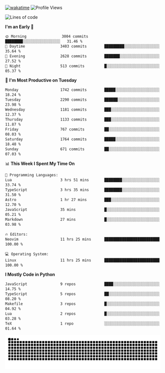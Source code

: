 [![wakatime](https://wakatime.com/badge/user/b920b284-3cde-4cd4-b72e-f7f22d050b16.svg)](https://wakatime.com/@b920b284-3cde-4cd4-b72e-f7f22d050b16)
![Profile Views](http://img.shields.io/badge/Profile%20Views-4586-blue)
<!--START_SECTION:waka-->
![Lines of code](https://img.shields.io/badge/From%20Hello%20World%20I%27ve%20Written-6.4%20million%20lines%20of%20code-blue)

**I'm an Early 🐤** 

```text
🌞 Morning                3004 commits        ████████░░░░░░░░░░░░░░░░░   31.46 % 
🌆 Daytime                3403 commits        █████████░░░░░░░░░░░░░░░░   35.64 % 
🌃 Evening                2628 commits        ███████░░░░░░░░░░░░░░░░░░   27.52 % 
🌙 Night                  513 commits         █░░░░░░░░░░░░░░░░░░░░░░░░   05.37 % 
```
📅 **I'm Most Productive on Tuesday** 

```text
Monday                   1742 commits        █████░░░░░░░░░░░░░░░░░░░░   18.24 % 
Tuesday                  2290 commits        ██████░░░░░░░░░░░░░░░░░░░   23.98 % 
Wednesday                1181 commits        ███░░░░░░░░░░░░░░░░░░░░░░   12.37 % 
Thursday                 1133 commits        ███░░░░░░░░░░░░░░░░░░░░░░   11.87 % 
Friday                   767 commits         ██░░░░░░░░░░░░░░░░░░░░░░░   08.03 % 
Saturday                 1764 commits        █████░░░░░░░░░░░░░░░░░░░░   18.48 % 
Sunday                   671 commits         ██░░░░░░░░░░░░░░░░░░░░░░░   07.03 % 
```


📊 **This Week I Spent My Time On** 

```text
💬 Programming Languages: 
Lua                      3 hrs 51 mins       ████████░░░░░░░░░░░░░░░░░   33.74 % 
TypeScript               3 hrs 35 mins       ████████░░░░░░░░░░░░░░░░░   31.50 % 
Astro                    1 hr 27 mins        ███░░░░░░░░░░░░░░░░░░░░░░   12.70 % 
JavaScript               35 mins             █░░░░░░░░░░░░░░░░░░░░░░░░   05.21 % 
Markdown                 27 mins             █░░░░░░░░░░░░░░░░░░░░░░░░   03.98 % 

🔥 Editors: 
Neovim                   11 hrs 25 mins      █████████████████████████   100.00 % 

💻 Operating System: 
Linux                    11 hrs 25 mins      █████████████████████████   100.00 % 
```

**I Mostly Code in Python** 

```text
JavaScript               9 repos             ████░░░░░░░░░░░░░░░░░░░░░   14.75 % 
TypeScript               5 repos             ██░░░░░░░░░░░░░░░░░░░░░░░   08.20 % 
Makefile                 3 repos             █░░░░░░░░░░░░░░░░░░░░░░░░   04.92 % 
Lua                      2 repos             █░░░░░░░░░░░░░░░░░░░░░░░░   03.28 % 
TeX                      1 repo              ░░░░░░░░░░░░░░░░░░░░░░░░░   01.64 % 
```




<!--END_SECTION:waka-->
![Snake animation](https://raw.githubusercontent.com/timmypidashev/timmypidashev/main/commits.svg)
